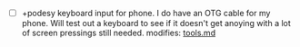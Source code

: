 - [ ] +podesy keyboard input for phone.
I do have an OTG cable for my phone. Will test out a keyboard to see if it doesn't get anoying with a lot of screen pressings still needed.
modifies: [tools.md](tools.md)